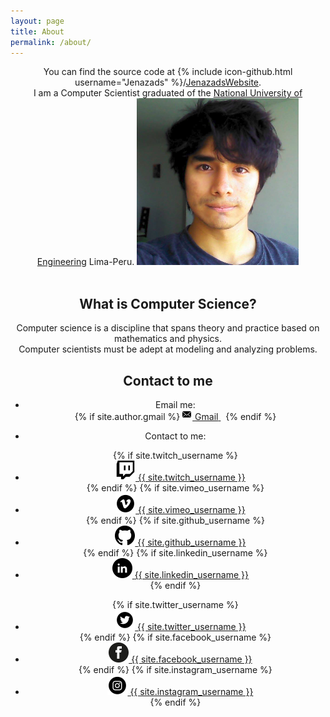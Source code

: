 ```yaml
---
layout: page
title: About
permalink: /about/
---
```

<div align="center">
<p>
  You can find the source code at {% include icon-github.html username="Jenazads" %}/<a href="https://github.com/Jenazad/Jenazad.github.io">JenazadsWebsite</a>. <br>
  I am a Computer Scientist graduated of the <a href="http://www.uni.edu.pe">National University of Engineering</a> Lima-Peru.
  <img src="/assets/me.png">
  <br>
  <br>
  <h2>What is Computer Science?</h2>
  Computer science is a discipline that spans theory and practice based on mathematics and physics.
  <br>
  Computer scientists must be adept at modeling and analyzing problems.
</p>
<div align="center">
  <h2>Contact to me</h2>
  <ul class="contact-list">
    <li> Email me: </li>
    {% if site.author.gmail %}
      <a href="mailto:{{ site.author.gmail }}">
        <span class="icon icon--email">
          <svg viewBox="0 0 16 16" width="16px" height="16px">
              <path d="M7,9L5.268,7.484l-4.952,4.245C0.496,11.896,0.739,12,1.007,12h11.986 c0.267,0,0.509-0.104,0.688-0.271L8.732,7.484L7,9z M13.684,2.271C13.504,2.103,13.262,2,12.993,2H1.007C0.74,2,0.498,2.104,0.318,2.273L7,8 L13.684,2.271z"/>
            <polygon points="0,2.878 0,11.186 4.833,7.079"/>
            <polygon points="9.167,7.079 14,11.186 14,2.875"/>
          </svg>
        </span>
        <span class="email">Gmail</span>
      </a>&nbsp;
    {% endif %}
    <br>
  </ul>
</div>
<div align="center">
  <ul class="contact-list">
    <li> Contact to me: </li>
  </ul>
  <ul id="list-contact-menu">
    {% if site.twitch_username %}
      <li>
        <a href="{{site.twitch_url}}{{site.twitch_username }}">
          <span class="icon icon--twitch">
            <svg viewBox="0 0 16 16" width="16px" height="16px">
              <img src="/assets/images/socialnetwork/twitch_32.png"/>
            </svg>
          </span>
          <span class="username">{{ site.twitch_username }}</span>
        </a>
      </li>
    {% endif %}
    {% if site.vimeo_username %}
      <li>
        <a href="{{site.vimeo_url}}{{site.vimeo_username }}">
          <span class="icon icon--vimeo">
            <svg viewBox="0 0 16 16" width="16px" height="16px">
              <img src="/assets/images/socialnetwork/vimeo_32.png"/>
            </svg>
          </span>
          <span class="username">{{ site.vimeo_username }}</span>
        </a>
      </li>
    {% endif %}
    {% if site.github_username %}
      <li>
        <a href="{{site.github_url}}{{site.github_username }}">
          <span class="icon icon--github">
            <svg viewBox="0 0 16 16" width="16px" height="16px">
              <img src="/assets/images/socialnetwork/github_32.png"/>
            </svg>
          </span>
          <span class="username">{{ site.github_username }}</span>
        </a>
      </li>
    {% endif %}
    {% if site.linkedin_username %}
      <li>
        <a href="{{site.linkedin_url}}{{ site.linkedin_username }}">
          <span class="icon icon--linkedin">
            <svg viewBox="0 0 16 16" width="16px" height="16px">
              <img src="/assets/images/socialnetwork/linkedin_32.png"/>
            </svg>
          </span>
          <span class="username">{{ site.linkedin_username }}</span>
        </a>
      </li>
    {% endif %}
  </ul>
  <ul id="list-contact-menu">
    {% if site.twitter_username %}
      <li>
        <a href="{{site.twitter_url}}{{ site.twitter_username }}">
          <span class="icon icon--twitter">
            <svg viewBox="0 0 16 16" width="16px" height="16px">
              <img src="/assets/images/socialnetwork/twitter_32.png"/>
            </svg>
          </span>
          <span class="username">{{ site.twitter_username }}</span>
        </a>
      </li>
    {% endif %}
    {% if site.facebook_username %}
      <li>
        <a href="{{site.facebook_url}}{{ site.facebook_username }}">
          <span class="icon icon--facebook">
            <svg viewBox="0 0 16 16" width="16px" height="16px">
              <img src="/assets/images/socialnetwork/facebook_32.png"/>
            </svg>
          </span>
          <span class="username">{{ site.facebook_username }}</span>
        </a>
      </li>
    {% endif %}
    {% if site.instagram_username %}
      <li>
        <a href="{{site.instagram_url}}{{ site.instagram_username }}">
          <span class="icon icon--instagram">
            <svg viewBox="0 0 16 16" width="16px" height="16px">
              <img src="/assets/images/socialnetwork/instagram_32.png"/>
            </svg>
          </span>
          <span class="username">{{ site.instagram_username }}</span>
        </a>
      </li>
    {% endif %}
  </ul>
</div>
